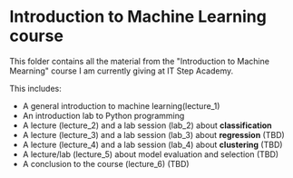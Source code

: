 # Introduction to Machine Learning course

This folder contains all the material from the "Introduction to Machine Mearning" course I am currently giving at IT Step Academy. 

This includes:
- A general introduction to machine learning(lecture_1)
- An introduction lab to Python programming
- A lecture (lecture_2) and a lab session (lab_2) about **classification**
- A lecture (lecture_3) and a lab session (lab_3) about **regression** (TBD)
- A lecture (lecture_4) and a lab session (lab_4) about **clustering** (TBD)
- A lecture/lab (lecture_5) about model evaluation and selection (TBD)
- A conclusion to the course (lecture_6) (TBD)